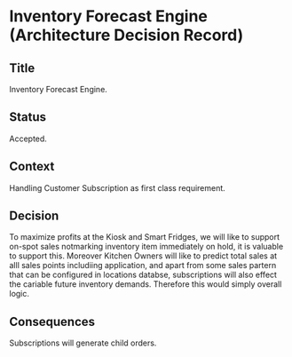 # Inventory Forecast Engine (Architecture Decision Record)

## Title
Inventory Forecast Engine.

## Status
Accepted.

## Context
Handling Customer Subscription as first class requirement.

## Decision
To maximize profits at the Kiosk and Smart Fridges, we will like to support on-spot sales notmarking inventory item immediately on hold, it is valuable to support this. Moreover Kitchen Owners will like to predict total sales at alll sales points includiing application, and apart from some sales partern that can be configured in locations databse, subscriptions will also effect the cariable future inventory demands. Therefore this would simply overall logic.

## Consequences
Subscriptions will generate child orders.